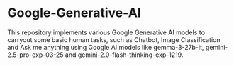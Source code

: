# Google-Generative-AI
This repository implements various Google Generative AI models to carryout some basic human tasks, such as Chatbot, Image Classification and Ask me anything using Google AI models like gemma-3-27b-it, gemini-2.5-pro-exp-03-25 and gemini-2.0-flash-thinking-exp-1219.
